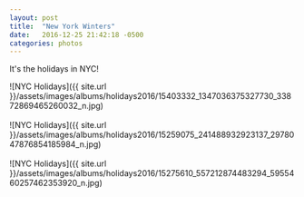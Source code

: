 ```yaml
---
layout: post
title:  "New York Winters"
date:   2016-12-25 21:42:18 -0500
categories: photos
---
```


It's the holidays in NYC!

![NYC Holidays]({{ site.url }}/assets/images/albums/holidays2016/15403332_1347036375327730_33872869465260032_n.jpg)
<br/><br/>
![NYC Holidays]({{ site.url }}/assets/images/albums/holidays2016/15259075_241488932923137_2978047876854185984_n.jpg)
<br/><br/>
![NYC Holidays]({{ site.url }}/assets/images/albums/holidays2016/15275610_557212874483294_5955460257462353920_n.jpg)
